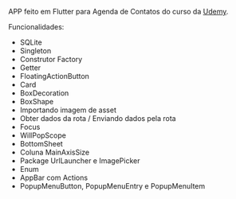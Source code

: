 APP feito em Flutter para Agenda de Contatos do curso da [Udemy](https://www.udemy.com/curso-completo-flutter-app-android-ios/).

Funcionalidades:

* SQLite
* Singleton
* Construtor Factory
* Getter
* FloatingActionButton
* Card
* BoxDecoration
* BoxShape
* Importando imagem de asset
* Obter dados da rota / Enviando dados pela rota
* Focus
* WillPopScope
* BottomSheet
* Coluna MainAxisSize
* Package UrlLauncher e ImagePicker
* Enum
* AppBar com Actions
* PopupMenuButton, PopupMenuEntry e PopupMenuItem